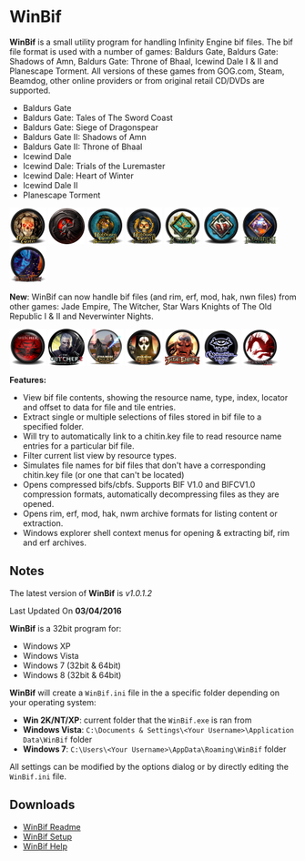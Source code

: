 # WinBif

**WinBif** is a small utility program for handling Infinity Engine bif  files. The bif file format is used with a number of games: Baldurs Gate,  Baldurs Gate: Shadows of Amn, Baldurs Gate: Throne of Bhaal, Icewind  Dale I & II and Planescape Torment. All versions of these games from  GOG.com, Steam, Beamdog, other online providers or from original retail  CD/DVDs are supported.

- Baldurs Gate
- Baldurs Gate: Tales of The Sword Coast
- Baldurs Gate: Siege of Dragonspear
- Baldurs Gate II: Shadows of Amn
- Baldurs Gate II: Throne of Bhaal
- Icewind Dale
- Icewind Dale: Trials of the Luremaster
- Icewind Dale: Heart of Winter
- Icewind Dale II
- Planescape Torment

![img](/images/winbif/bg1.png) ![img](/images/winbif/bgsod.png) ![img](/images/winbif/bg2soa.png) ![img](/images/winbif/bg2tob.png) ![img](/images/winbif/iwd1.png) ![img](/images/winbif/iwd1how2.png) ![img](/images/winbif/iwd2.png) ![img](/images/winbif/pst.png)

**New**: WinBif can now handle bif files (and rim, erf, mod, hak, nwn files) from other games: Jade Empire, The Witcher, Star Wars Knights of The Old Republic I & II and Neverwinter Nights.

![img](images/winbif/witcher1.png) ![img](images/winbif/witcher2.png) ![img](images/winbif/kotor1.png) ![img](images/winbif/kotor2.png) ![img](images/winbif/je.png) ![img](images/winbif/nwn.png) ![img](images/winbif/da1.png) 

**Features:**

- View bif file contents, showing the resource name, type, index, locator and offset to data for file and tile entries.
- Extract single or multiple selections of files stored in bif file to a specified folder.
- Will try to automatically link to a chitin.key file to read resource name entries for a particular bif file.
- Filter current list view by resource types.
- Simulates file names for bif files that don't have a corresponding chitin.key file (or one that can't be located)
- Opens  compressed bifs/cbfs. Supports BIF V1.0 and BIFCV1.0 compression  formats, automatically decompressing files as they are opened.
- Opens rim, erf, mod, hak, nwm archive formats for listing content or extraction.
- Windows explorer shell context menus for opening & extracting bif, rim and erf archives.

## Notes

The latest version of **WinBif** is *v1.0.1.2*

Last Updated On **03/04/2016**

**WinBif** is a 32bit program for:

- Windows XP
- Windows Vista
- Windows 7 (32bit & 64bit)
- Windows 8 (32bit & 64bit)

**WinBif** will create a `WinBif.ini` file in the a specific folder depending on your operating system:

-  **Win 2K/NT/XP**: current folder that the `WinBif.exe` is ran from
-  **Windows Vista**: `C:\Documents & Settings\<Your Username>\Application Data\WinBif` folder
-  **Windows 7**: `C:\Users\<Your Username>\AppData\Roaming\WinBif` folder

All settings can be modified by the options dialog or by directly editing the `WinBif.ini` file.

## Downloads

- [WinBif Readme](\release\apps\winbif-readme.txt?raw=true)
- [WinBif Setup](\release\apps\winbif-setup.exe?raw=true)
- [WinBif Help](\release\apps\winbif.chm?raw=true)